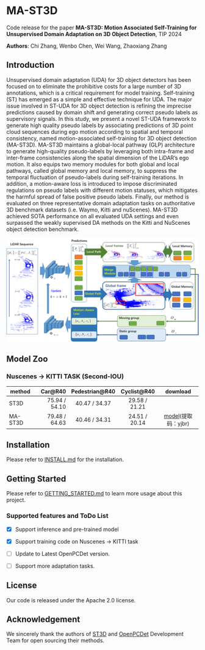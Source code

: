 # MA-ST3D

Code release for the paper **MA-ST3D: Motion Associated Self-Training for Unsupervised Domain Adaptation on 3D Object Detection**, TIP 2024

**Authors**: Chi Zhang, Wenbo Chen,  Wei Wang, Zhaoxiang Zhang 

<!-- [[paper]](https://arxiv.org/abs/2103.05346); -->


## Introduction

Unsupervised domain adaptation (UDA) for 3D object detectors has been focused on to eliminate the prohibitive costs for a large number of 3D annotations, which is a critical requirement for model training. Self-training (ST) has emerged as a simple and effective technique for UDA. The major issue involved in ST-UDA for 3D object detection is refining the imprecise predictions caused by domain shift and generating correct pseudo labels as supervisory signals. In this study, we present a novel ST-UDA framework to generate high quality pseudo labels by associating predictions of 3D point cloud sequences during ego motion according to spatial and temporal consistency, named motion-associated self-training for 3D object detection (MA-ST3D). MA-ST3D maintains a global-local pathway (GLP) architecture to generate high-quality pseudo-labels by leveraging both intra-frame and inter-frame consistencies along the spatial dimension of the LiDAR’s ego motion. It also equips two memory modules for both global and local pathways, called global memory and local memory, to suppress the temporal fluctuation of pseudo-labels during self-training iterations. In addition, a motion-aware loss is introduced to impose discriminated regulations on pseudo labels with different motion statuses, which mitigates the harmful spread of false positive pseudo labels. Finally, our method is evaluated on three representative domain adaptation tasks on authoritative 3D benchmark datasets (i.e. Waymo, Kitti and nuScenes). MA-ST3D achieved SOTA performance on all evaluated UDA settings and even surpassed the weakly supervised DA methods on the Kitti and NuScenes object detection benchmark.

![pipeline](resources/pipeline.png)

## Model Zoo

### Nuscenes -> KITTI TASK (Second-IOU)

| method | Car@R40 | Pedestrian@R40 | Cyclist@R40 | download | 
|---------------------------------------------|----------:|:-------:|:-------:|:---------:|
| ST3D | 75.94 / 54.10 |  40.47 / 34.37 |  29.58 / 21.21 |  | /    |
| MA-ST3D   | 79.48 / 64.63 |  40.46 / 34.31 |  24.51 / 20.14 | [model](https://pan.baidu.com/s/1ilcTu7SgvCBNYUhYmm1Tfg)(提取码：yjbr) |


## Installation

Please refer to [INSTALL.md](docs/INSTALL.md) for the installation.

## Getting Started

Please refer to [GETTING_STARTED.md](docs/GETTING_STARTED.md) to learn more usage about this project.

### Supported features and ToDo List

- [x] Support inference and pre-trained model 

- [x] Support training code on Nuscenes -> KITTI task

- [ ] Update to Latest OpenPCDet version.
  
- [ ] Support more adaptation tasks.

## License

Our code is released under the Apache 2.0 license.

## Acknowledgement

We sincerely thank the authors of [ST3D](https://github.com/CVMI-Lab/ST3D) and [OpenPCDet](https://github.com/open-mmlab/OpenPCDet/commit/e3bec15f1052b4827d942398f20f2db1cb681c01) Development Team for open sourcing their methods.

<!-- ## Citation

If you find this project useful in your research, please consider cite:
```
@article{zhang2024ma-st3d,
    title={MA-ST3D: Motion Associated Self-Training for Unsupervised Domain Adaptation on 3D Object Detection},
    author={Zhang, chi and Chen, Wenbo and Wang, Wei and Zhang, Zhaoxiang},
    journal={IEEE Transactions on Image Processing},
    year={2024}
}
``` -->
